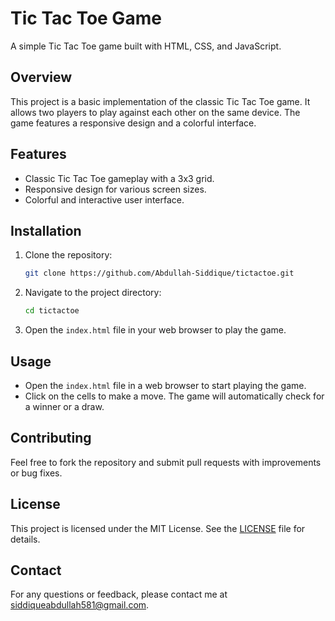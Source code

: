 # Tic Tac Toe Game

A simple Tic Tac Toe game built with HTML, CSS, and JavaScript.

## Overview

This project is a basic implementation of the classic Tic Tac Toe game. It allows two players to play against each other on the same device. The game features a responsive design and a colorful interface.

## Features

- Classic Tic Tac Toe gameplay with a 3x3 grid.
- Responsive design for various screen sizes.
- Colorful and interactive user interface.

## Installation

1. Clone the repository:
    ```bash
    git clone https://github.com/Abdullah-Siddique/tictactoe.git
    ```

2. Navigate to the project directory:
    ```bash
    cd tictactoe
    ```

3. Open the `index.html` file in your web browser to play the game.

## Usage

- Open the `index.html` file in a web browser to start playing the game.
- Click on the cells to make a move. The game will automatically check for a winner or a draw.

## Contributing

Feel free to fork the repository and submit pull requests with improvements or bug fixes. 

## License

This project is licensed under the MIT License. See the [LICENSE](LICENSE) file for details.

## Contact

For any questions or feedback, please contact me at [siddiqueabdullah581@gmail.com](mailto:siddiqueabdullah581@gmail.com).
